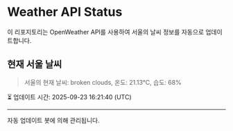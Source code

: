 
# Weather API Status

이 리포지토리는 OpenWeather API를 사용하여 서울의 날씨 정보를 자동으로 업데이트합니다.

## 현재 서울 날씨
> 서울의 현재 날씨: broken clouds, 온도: 21.13°C, 습도: 68%

⏳ 업데이트 시간: 2025-09-23 16:21:40 (UTC)

---
자동 업데이트 봇에 의해 관리됩니다.
